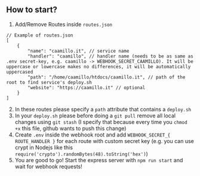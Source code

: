 ## How to start?

1. Add/Remove Routes inside `routes.json`
```
// Example of routes.json
[
    {
        "name": "caamillo.it", // service name
        "handler": "caamillo", // handler name (needs to be as same as .env secret-key, e.g. caamillo -> WEBHOOK_SECRET_CAAMILLO). It will be uppercase or lowercase makes no differences, it will be automatically uppercased
        "path": "/home/caamillo/htdocs/caamillo.it", // path of the root to find service's deploy.sh
        "website": "https://caamillo.it" // optional
    }
]
```
2. In these routes please specify a `path` attribute that contains a `deploy.sh`
3. In your `deploy.sh` please before doing a `git pull` remove all local changes using `git stash` (I specify that because every time you `chmod +x` this file, github wants to push this change)
4. Create `.env` inside the webhook root and add `WEBHOOK_SECRET_{ ROUTE_HANDLER }` for each route with custom secret key (e.g. you can use crypt in Nodejs like this `require('crypto').randomBytes(48).toString('hex')`)
5. You are good to go! Start the express server with `npm run start` and wait for webhook requests!